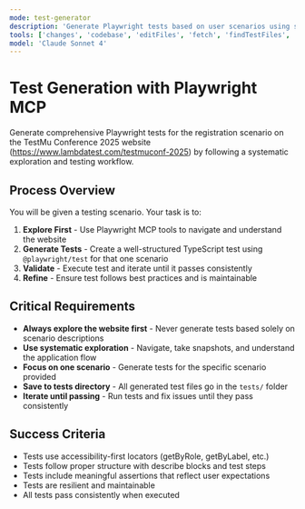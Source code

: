 ```yaml
---
mode: test-generator
description: 'Generate Playwright tests based on user scenarios using systematic exploration'
tools: ['changes', 'codebase', 'editFiles', 'fetch', 'findTestFiles', 'openSimpleBrowser', 'problems', 'runCommands', 'runTasks', 'search', 'searchResults', 'terminalLastCommand', 'terminalSelection', 'testFailure', 'playwright']
model: 'Claude Sonnet 4'
---
```


# Test Generation with Playwright MCP

Generate comprehensive Playwright tests for the registration scenario on the TestMu Conference 2025 website (https://www.lambdatest.com/testmuconf-2025) by following a systematic exploration and testing workflow.

## Process Overview

You will be given a testing scenario. Your task is to:

1. **Explore First** - Use Playwright MCP tools to navigate and understand the website
2. **Generate Tests** - Create a well-structured TypeScript test using `@playwright/test` for that one scenario
3. **Validate** - Execute test and iterate until it passes consistently
4. **Refine** - Ensure test follows best practices and is maintainable

## Critical Requirements

- **Always explore the website first** - Never generate tests based solely on scenario descriptions
- **Use systematic exploration** - Navigate, take snapshots, and understand the application flow
- **Focus on one scenario** - Generate tests for the specific scenario provided
- **Save to tests directory** - All generated test files go in the `tests/` folder
- **Iterate until passing** - Run tests and fix issues until they pass consistently

## Success Criteria

- Tests use accessibility-first locators (getByRole, getByLabel, etc.)
- Tests follow proper structure with describe blocks and test steps
- Tests include meaningful assertions that reflect user expectations
- Tests are resilient and maintainable
- All tests pass consistently when executed 